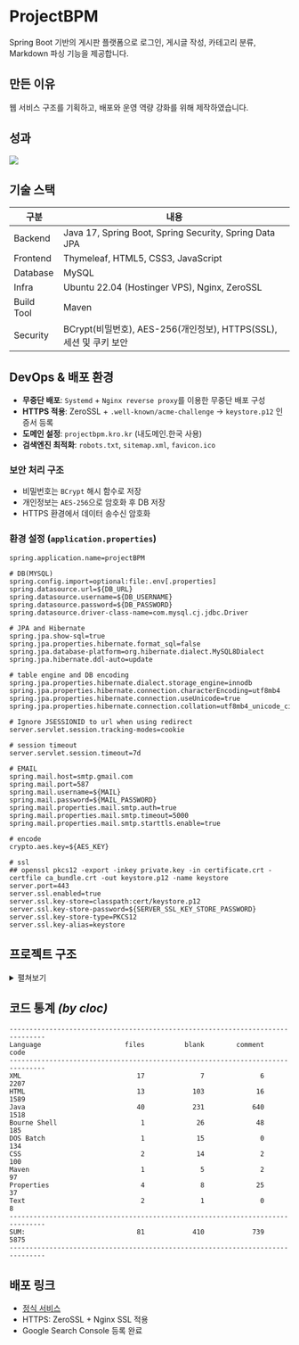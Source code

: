 # ProjectBPM
Spring Boot 기반의 게시판 플랫폼으로 로그인, 게시글 작성, 카테고리 분류, Markdown 파싱 기능을 제공합니다.

## 만든 이유
웹 서비스 구조를 기획하고, 배포와 운영 역량 강화를 위해 제작하였습니다.

## 성과
![](https://github.com/user-attachments/assets/adf9f58c-3f63-4c49-9b4e-9fecad312a20)

## 기술 스택
| 구분       | 내용                                                                   |
|------------|------------------------------------------------------------------------|
| Backend    | Java 17, Spring Boot, Spring Security, Spring Data JPA                 |
| Frontend   | Thymeleaf, HTML5, CSS3, JavaScript                                     |
| Database   | MySQL                                                                  |
| Infra      | Ubuntu 22.04 (Hostinger VPS), Nginx, ZeroSSL                           |
| Build Tool | Maven                                                                  |
| Security   | BCrypt(비밀번호), AES-256(개인정보), HTTPS(SSL), 세션 및 쿠키 보안       |

## DevOps & 배포 환경
- **무중단 배포**: `Systemd` + `Nginx reverse proxy`를 이용한 무중단 배포 구성
- **HTTPS 적용**: ZeroSSL + `.well-known/acme-challenge` → `keystore.p12` 인증서 등록
- **도메인 설정**: `projectbpm.kro.kr` (내도메인.한국 사용)
- **검색엔진 최적화**: `robots.txt`, `sitemap.xml`, `favicon.ico`

### 보안 처리 구조
- 비밀번호는 `BCrypt` 해시 함수로 저장
- 개인정보는 `AES-256`으로 암호화 후 DB 저장
- HTTPS 환경에서 데이터 송수신 암호화

### 환경 설정 (`application.properties`)
```
spring.application.name=projectBPM

# DB(MYSQL)
spring.config.import=optional:file:.env[.properties]
spring.datasource.url=${DB_URL}
spring.datasource.username=${DB_USERNAME}
spring.datasource.password=${DB_PASSWORD}
spring.datasource.driver-class-name=com.mysql.cj.jdbc.Driver

# JPA and Hibernate
spring.jpa.show-sql=true
spring.jpa.properties.hibernate.format_sql=false
spring.jpa.database-platform=org.hibernate.dialect.MySQL8Dialect
spring.jpa.hibernate.ddl-auto=update

# table engine and DB encoding
spring.jpa.properties.hibernate.dialect.storage_engine=innodb
spring.jpa.properties.hibernate.connection.characterEncoding=utf8mb4
spring.jpa.properties.hibernate.connection.useUnicode=true
spring.jpa.properties.hibernate.connection.collation=utf8mb4_unicode_ci

# Ignore JSESSIONID to url when using redirect
server.servlet.session.tracking-modes=cookie

# session timeout
server.servlet.session.timeout=7d

# EMAIL
spring.mail.host=smtp.gmail.com
spring.mail.port=587
spring.mail.username=${MAIL}
spring.mail.password=${MAIL_PASSWORD}
spring.mail.properties.mail.smtp.auth=true
spring.mail.properties.mail.smtp.timeout=5000
spring.mail.properties.mail.smtp.starttls.enable=true

# encode
crypto.aes.key=${AES_KEY}

# ssl
## openssl pkcs12 -export -inkey private.key -in certificate.crt -certfile ca_bundle.crt -out keystore.p12 -name keystore
server.port=443
server.ssl.enabled=true
server.ssl.key-store=classpath:cert/keystore.p12
server.ssl.key-store-password=${SERVER_SSL_KEY_STORE_PASSWORD}
server.ssl.key-store-type=PKCS12
server.ssl.key-alias=keystore
```

## 프로젝트 구조
<details>
<summary>펼쳐보기</summary>
 
```
📦main
 ┣ 📂java
 ┃ ┗ 📂kr
 ┃ ┃ ┗ 📂kro
 ┃ ┃ ┃ ┗ 📂projectbpm
 ┃ ┃ ┃ ┃ ┣ 📂common
 ┃ ┃ ┃ ┃ ┃ ┣ 📂config
 ┃ ┃ ┃ ┃ ┃ ┃ ┣ 📜SecurityConfig.java
 ┃ ┃ ┃ ┃ ┃ ┃ ┗ 📜WebConfig.java
 ┃ ┃ ┃ ┃ ┃ ┣ 📂crypto
 ┃ ┃ ┃ ┃ ┃ ┃ ┗ 📜Aes256Utils.java
 ┃ ┃ ┃ ┃ ┃ ┣ 📂exception
 ┃ ┃ ┃ ┃ ┃ ┃ ┗ 📜GlobalExceptionHandler.java
 ┃ ┃ ┃ ┃ ┃ ┣ 📂intercepter
 ┃ ┃ ┃ ┃ ┃ ┃ ┗ 📜GlobalInterceptor.java
 ┃ ┃ ┃ ┃ ┃ ┗ 📂util
 ┃ ┃ ┃ ┃ ┃ ┃ ┣ 📜MaskingUtils.java
 ┃ ┃ ┃ ┃ ┃ ┃ ┗ 📜SessionUtils.java
 ┃ ┃ ┃ ┃ ┣ 📂controller
 ┃ ┃ ┃ ┃ ┃ ┣ 📜BoardController.java
 ┃ ┃ ┃ ┃ ┃ ┣ 📜CategoryController.java
 ┃ ┃ ┃ ┃ ┃ ┣ 📜EmailController.java
 ┃ ┃ ┃ ┃ ┃ ┣ 📜HomeController.java
 ┃ ┃ ┃ ┃ ┃ ┣ 📜LoginController.java
 ┃ ┃ ┃ ┃ ┃ ┣ 📜RegisterController.java
 ┃ ┃ ┃ ┃ ┃ ┣ 📜SitemapController.java
 ┃ ┃ ┃ ┃ ┃ ┗ 📜UserController.java
 ┃ ┃ ┃ ┃ ┣ 📂domain
 ┃ ┃ ┃ ┃ ┃ ┣ 📜Board.java
 ┃ ┃ ┃ ┃ ┃ ┣ 📜Category.java
 ┃ ┃ ┃ ┃ ┃ ┣ 📜User.java
 ┃ ┃ ┃ ┃ ┃ ┗ 📜View.java
 ┃ ┃ ┃ ┃ ┣ 📂dto
 ┃ ┃ ┃ ┃ ┃ ┣ 📜BoardDto.java
 ┃ ┃ ┃ ┃ ┃ ┣ 📜CategoryDto.java
 ┃ ┃ ┃ ┃ ┃ ┗ 📜UserDto.java
 ┃ ┃ ┃ ┃ ┣ 📂repository
 ┃ ┃ ┃ ┃ ┃ ┣ 📜BoardRepository.java
 ┃ ┃ ┃ ┃ ┃ ┣ 📜CategoryRepository.java
 ┃ ┃ ┃ ┃ ┃ ┣ 📜UserRepository.java
 ┃ ┃ ┃ ┃ ┃ ┗ 📜ViewRepository.java
 ┃ ┃ ┃ ┃ ┣ 📂service
 ┃ ┃ ┃ ┃ ┃ ┣ 📜BoardService.java
 ┃ ┃ ┃ ┃ ┃ ┣ 📜BoardServiceImpl.java
 ┃ ┃ ┃ ┃ ┃ ┣ 📜CategoryService.java
 ┃ ┃ ┃ ┃ ┃ ┣ 📜CategoryServiceImpl.java
 ┃ ┃ ┃ ┃ ┃ ┣ 📜EmailService.java
 ┃ ┃ ┃ ┃ ┃ ┣ 📜EmailServiceImpl.java
 ┃ ┃ ┃ ┃ ┃ ┣ 📜UserService.java
 ┃ ┃ ┃ ┃ ┃ ┣ 📜UserServiceImpl.java
 ┃ ┃ ┃ ┃ ┃ ┣ 📜ViewService.java
 ┃ ┃ ┃ ┃ ┃ ┗ 📜ViewServiceImpl.java
 ┃ ┃ ┃ ┃ ┗ 📜ProjectBpmApplication.java
 ┗ 📂resources
 ┃ ┣ 📂cert
 ┃ ┃ ┗ 📜keystore.p12
 ┃ ┣ 📂static
 ┃ ┃ ┣ 📂.well-known
 ┃ ┃ ┃ ┗ 📂acme-challenge
 ┃ ┃ ┃ ┃ ┗ 📜web.config
 ┃ ┃ ┣ 📂css
 ┃ ┃ ┃ ┣ 📜board.css
 ┃ ┃ ┃ ┗ 📜error.css
 ┃ ┃ ┣ 📂images
 ┃ ┃ ┃ ┣ 📜image.png
 ┃ ┃ ┃ ┣ 📜logo.png
 ┃ ┃ ┃ ┗ 📜searchicon.png
 ┃ ┃ ┣ 📜favicon.ico
 ┃ ┃ ┗ 📜robots.txt
 ┃ ┣ 📂templates
 ┃ ┃ ┣ 📂error
 ┃ ┃ ┃ ┣ 📜404.html
 ┃ ┃ ┃ ┗ 📜500.html
 ┃ ┃ ┣ 📂fragments
 ┃ ┃ ┃ ┣ 📜header.html
 ┃ ┃ ┃ ┣ 📜markdown.html
 ┃ ┃ ┃ ┗ 📜nav.html
 ┃ ┃ ┗ 📂views
 ┃ ┃ ┃ ┣ 📂board
 ┃ ┃ ┃ ┃ ┣ 📜read.html
 ┃ ┃ ┃ ┃ ┗ 📜write.html
 ┃ ┃ ┃ ┣ 📂login
 ┃ ┃ ┃ ┃ ┣ 📜changePassword.html
 ┃ ┃ ┃ ┃ ┗ 📜loginForm.html
 ┃ ┃ ┃ ┣ 📂register
 ┃ ┃ ┃ ┃ ┣ 📜registerForm.html
 ┃ ┃ ┃ ┃ ┗ 📜terms.html
 ┃ ┃ ┃ ┣ 📂user
 ┃ ┃ ┃ ┃ ┗ 📜userPage.html
 ┃ ┃ ┃ ┗ 📜home.html
 ┃ ┗ 📜application.properties
```
</details>

## 코드 통계 *(by cloc)*
```
-------------------------------------------------------------------------------
Language                     files          blank        comment           code
-------------------------------------------------------------------------------
XML                             17              7              6           2207
HTML                            13            103             16           1589
Java                            40            231            640           1518
Bourne Shell                     1             26             48            185
DOS Batch                        1             15              0            134
CSS                              2             14              2            100
Maven                            1              5              2             97
Properties                       4              8             25             37
Text                             2              1              0              8
-------------------------------------------------------------------------------
SUM:                            81            410            739           5875
-------------------------------------------------------------------------------
```

## 배포 링크
- [정식 서비스](https://projectbpm.kro.kr)
- HTTPS: ZeroSSL + Nginx SSL 적용
- Google Search Console 등록 완료
